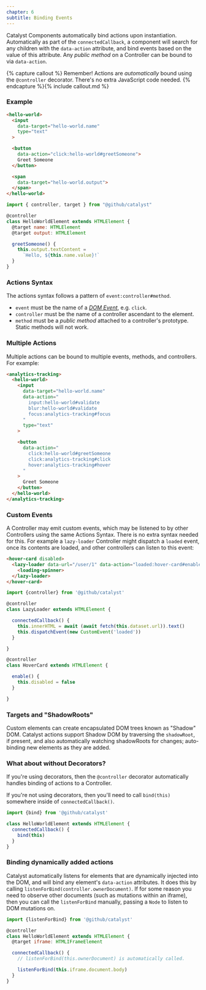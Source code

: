 ```yaml
---
chapter: 6
subtitle: Binding Events
---
```


Catalyst Components automatically bind actions upon instantiation. Automatically as part of the `connectedCallback`, a component will search for any children with the `data-action` attribute, and bind events based on the value of this attribute. Any _public method_ on a Controller can be bound to via `data-action`.

{% capture callout %}
Remember! Actions are _automatically_ bound using the `@controller` decorator. There's no extra JavaScript code needed.
{% endcapture %}{% include callout.md %}

### Example

<div class="d-flex my-4">
  <div class="">

<!-- annotations
data-action "click.*": Will call `greetSomeone()` when clicked
-->

```html
<hello-world>
  <input
    data-target="hello-world.name"
    type="text"
  >

  <button
    data-action="click:hello-world#greetSomeone">
    Greet Someone
  </button>

  <span
    data-target="hello-world.output">
  </span>
</hello-world>
```

  </div>
  <div class="ml-4">

<!-- annotations
greetSomeone: All public methods can be called with `data-action`
-->

```js
import { controller, target } from "@github/catalyst"

@controller
class HelloWorldElement extends HTMLElement {
  @target name: HTMLElement
  @target output: HTMLElement

  greetSomeone() {
    this.output.textContent =
      `Hello, ${this.name.value}!`
  }
}
```

  </div>
</div>

### Actions Syntax

The actions syntax follows a pattern of `event:controller#method`.

 - `event` must be the name of a [_DOM Event_](https://developer.mozilla.org/en-US/docs/Web/Events), e.g. `click`.
 - `controller` must be the name of a controller ascendant to the element.
 - `method` must be a _public_ _method_ attached to a controller's prototype. Static methods will not work.

### Multiple Actions

Multiple actions can be bound to multiple events, methods, and controllers. For example:

<!-- annotations
data-action: Fires all of these methods depending on the event
-->

```html
<analytics-tracking>
  <hello-world>
    <input
      data-target="hello-world.name"
      data-action="
        input:hello-world#validate
        blur:hello-world#validate
        focus:analytics-tracking#focus
      "
      type="text"
    >

    <button
      data-action="
        click:hello-world#greetSomeone
        click:analytics-tracking#click
        hover:analytics-tracking#hover
      "
    >
      Greet Someone
    </button>
  </hello-world>
</analytics-tracking>
```

### Custom Events

A Controller may emit custom events, which may be listened to by other Controllers using the same Actions Syntax. There is no extra syntax needed for this. For example a `lazy-loader` Controller might dispatch a `loaded` event, once its contents are loaded, and other controllers can listen to this event:

<!-- annotations
data-action "loaded: Calls enable() on the `loaded` custom event
-->

```html
<hover-card disabled>
  <lazy-loader data-url="/user/1" data-action="loaded:hover-card#enable">
    <loading-spinner>
  </lazy-loader>
</hover-card>
```

<!-- annotations
this . dispatchEvent . new CustomEvent . . loaded . . : Dispatches custom "loaded" event
enable: All public methods can be called with `data-action`
-->

```js
import {controller} from '@github/catalyst'

@controller
class LazyLoader extends HTMLElement {

  connectedCallback() {
    this.innerHTML = await (await fetch(this.dataset.url)).text()
    this.dispatchEvent(new CustomEvent('loaded'))
  }

}

@controller
class HoverCard extends HTMLElement {

  enable() {
    this.disabled = false
  }

}
```

### Targets and "ShadowRoots"

Custom elements can create encapsulated DOM trees known as "Shadow" DOM. Catalyst actions support Shadow DOM by traversing the `shadowRoot`, if present, and also automatically watching shadowRoots for changes; auto-binding new elements as they are added.

### What about without Decorators?

If you're using decorators, then the `@controller` decorator automatically handles binding of actions to a Controller.

If you're not using decorators, then you'll need to call `bind(this)` somewhere inside of `connectedCallback()`.

```js
import {bind} from '@github/catalyst'

class HelloWorldElement extends HTMLElement {
  connectedCallback() {
    bind(this)
  }
}
```

### Binding dynamically added actions

Catalyst automatically listens for elements that are dynamically injected into the DOM, and will bind any element's `data-action` attributes. It does this by calling `listenForBind(controller.ownerDocument)`. If for some reason you need to observe other documents (such as mutations within an iframe), then you can call the `listenForBind` manually, passing a `Node` to listen to DOM mutations on.

```js
import {listenForBind} from '@github/catalyst'

@controller
class HelloWorldElement extends HTMLElement {
  @target iframe: HTMLIFrameElement

  connectedCallback() {
    // listenForBind(this.ownerDocument) is automatically called.

    listenForBind(this.iframe.document.body)
  }
}
```
